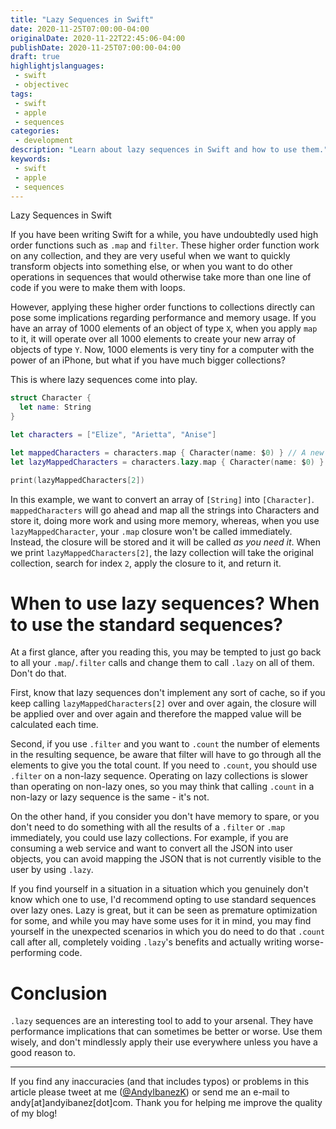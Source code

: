 ```yaml
---
title: "Lazy Sequences in Swift"
date: 2020-11-25T07:00:00-04:00
originalDate: 2020-11-22T22:45:06-04:00
publishDate: 2020-11-25T07:00:00-04:00
draft: true
highlightjslanguages:
 - swift
 - objectivec
tags:
 - swift
 - apple
 - sequences
categories:
 - development
description: "Learn about lazy sequences in Swift and how to use them."
keywords:
 - swift
 - apple
 - sequences
---
```


Lazy Sequences in Swift

If you have been writing Swift for a while, you have undoubtedly used high order functions such as `.map` and `filter`. These higher order function work on any collection, and they are very useful when we want to quickly transform objects into something else, or when you want to do other operations in sequences that would otherwise take more than one line of code if you were to make them with loops.

However, applying these higher order functions to collections directly can pose some implications regarding performance and memory usage. If you have an array of 1000 elements of an object of type `X`, when you apply `map` to it, it will operate over all 1000 elements to create your new array of objects of type `Y`. Now, 1000 elements is very tiny for a computer with the power of an iPhone, but what if you have much bigger collections?

This is where lazy sequences come into play.

```Swift
struct Character {
  let name: String
}

let characters = ["Elize", "Arietta", "Anise"]

let mappedCharacters = characters.map { Character(name: $0) } // A new collection of 3 elements
let lazyMappedCharacters = characters.lazy.map { Character(name: $0) } // This won't execute any code until you need it.

print(lazyMappedCharacters[2])
```

In this example, we want to convert an array of `[String]` into `[Character]`. `mappedCharacters` will go ahead and map all the strings into Characters and store it, doing more work and using more memory, whereas, when you use `lazyMappedCharacter`, your `.map` closure won't be called immediately. Instead, the closure will be stored and it will be called *as you need it*. When we print `lazyMappedCharacters[2]`, the lazy collection will take the original collection, search for index `2`, apply the closure to it, and return it.

# When to use lazy sequences? When to use the standard sequences?

At a first glance, after you reading this, you may be tempted to just go back to all your `.map`/`.filter` calls and change them to call `.lazy` on all of them. Don't do that.

First, know that lazy sequences don't implement any sort of cache, so if you keep calling `lazyMappedCharacters[2]` over and over again, the closure will be applied over and over again and therefore the mapped value will be calculated each time.

Second, if you use `.filter` and you want to `.count` the number of elements in the resulting sequence, be aware that filter will have to go through all the elements to give you the total count. If you need to `.count`, you should use `.filter` on a non-lazy sequence. Operating on lazy collections is slower than operating on non-lazy ones, so you may think that calling `.count` in a non-lazy or lazy sequence is the same - it's not.

On the other hand, if you consider you don't have memory to spare, or you don't need to do something with all the results of a `.filter` or `.map` immediately, you could use lazy collections. For example, if you are consuming a web service and want to convert all the JSON into user objects, you can avoid mapping the JSON that is not currently visible to the user by using `.lazy`.

If you find yourself in a situation in a situation which you genuinely don't know which one to use, I'd recommend opting to use standard sequences over lazy ones. Lazy is great, but it can be seen as premature optimization for some, and while you may have some uses for it in mind, you may find yourself in the unexpected scenarios in which you do need to do that `.count` call after all, completely voiding `.lazy`'s benefits and actually writing worse-performing code.

# Conclusion

`.lazy` sequences are an interesting tool to add to your arsenal. They have performance implications that can sometimes be better or worse. Use them wisely, and don't mindlessly apply their use everywhere unless you have a good reason to.

<hr>

If you find any inaccuracies (and that includes typos) or problems in this article please tweet at me ([@AndyIbanezK](https://twitter.com/AndyIbanezK)) or send me an e-mail to andy[at]andyibanez[dot]com. Thank you for helping me improve the quality of my blog!